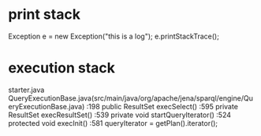 # print stack
Exception e = new Exception("this is a log");
e.printStackTrace();


# execution stack
starter.java
    QueryExecutionBase.java(src/main/java/org/apache/jena/sparql/engine/QueryExecutionBase.java)
    :198 public ResultSet execSelect()
        :595 private ResultSet execResultSet()
            :539 private void startQueryIterator()
                :524 protected void execInit()
                :581 queryIterator = getPlan().iterator();

